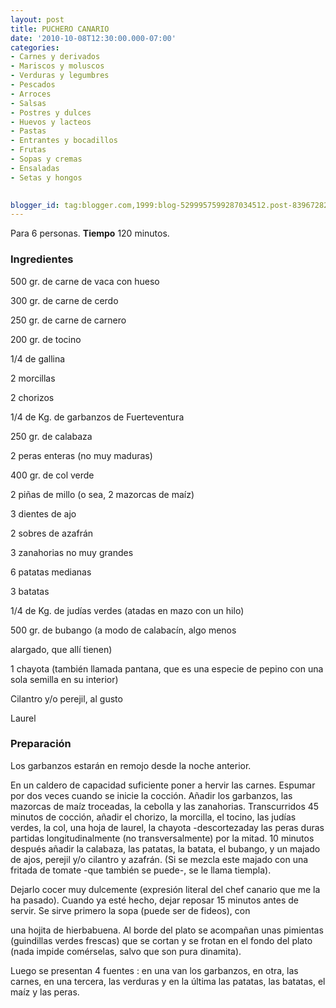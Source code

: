```yaml
---
layout: post
title: PUCHERO CANARIO
date: '2010-10-08T12:30:00.000-07:00'
categories:
- Carnes y derivados
- Mariscos y moluscos
- Verduras y legumbres
- Pescados
- Arroces
- Salsas
- Postres y dulces
- Huevos y lacteos
- Pastas
- Entrantes y bocadillos
- Frutas
- Sopas y cremas
- Ensaladas
- Setas y hongos
 

blogger_id: tag:blogger.com,1999:blog-5299957599287034512.post-8396728263362084726
---
```


Para 6 personas.
<b>Tiempo</b> 120 minutos.

<h3>Ingredientes</h3>

500 gr. de carne de vaca con hueso

300 gr. de carne de cerdo

250 gr. de carne de carnero

200 gr. de tocino

1/4 de gallina

2 morcillas

2 chorizos

1/4 de Kg. de garbanzos de Fuerteventura

250 gr. de calabaza

2 peras enteras (no muy maduras)

400 gr. de col verde

2 piñas de millo (o sea, 2 mazorcas de maíz)

3 dientes de ajo

2 sobres de azafrán

3 zanahorias no muy grandes

6 patatas medianas

3 batatas

1/4 de Kg. de judías verdes (atadas en mazo con un hilo)

500 gr. de bubango (a modo de calabacín, algo menos

alargado, que allí tienen)

1 chayota (también llamada pantana, que es una especie de pepino con una sola semilla en su interior)

Cilantro y/o perejil, al gusto

Laurel

<h3>Preparación</h3>

Los garbanzos estarán en remojo desde la noche anterior.

En un caldero de capacidad suficiente poner a hervir las carnes. Espumar por dos veces cuando se inicie la cocción. Añadir los garbanzos, las mazorcas de maíz troceadas, la cebolla y las zanahorias. Transcurridos 45 minutos de cocción, añadir el chorizo, la morcilla, el tocino, las judías verdes, la col, una hoja de laurel, la chayota -descortezaday las peras duras partidas longitudinalmente (no transversalmente) por la mitad. 10 minutos después añadir la calabaza, las patatas, la batata, el bubango, y un majado de ajos, perejil y/o cilantro y azafrán. (Si se mezcla este majado con una fritada de tomate -que también se puede-, se le llama tiempla).

Dejarlo cocer muy dulcemente (expresión literal del chef canario que me la ha pasado). Cuando ya esté hecho, dejar reposar 15 minutos antes de servir. Se sirve primero la sopa (puede ser de fideos), con

una hojita de hierbabuena. Al borde del plato se acompañan unas pimientas (guindillas verdes frescas) que se cortan y se frotan en el fondo del plato (nada impide comérselas, salvo que son pura dinamita).

Luego se presentan 4 fuentes : en una van los garbanzos, en otra, las carnes, en una tercera, las verduras y en la última las patatas, las batatas, el maíz y las peras.

